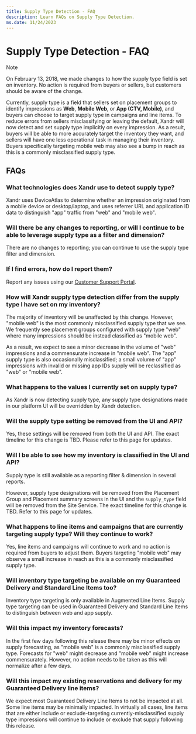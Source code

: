 ```yaml
---
title: Supply Type Detection - FAQ
description: Learn FAQs on Supply Type Detection.  
ms.date: 11/24/2023
---
```



# Supply Type Detection - FAQ

> [!NOTE]
> On February 13, 2018, we made changes to how the supply type field is set on inventory. No action is required from buyers or sellers, but customers should be aware of the change.

Currently, supply type is a field that sellers set on placement groups to identify impressions as **Web**, **Mobile Web**, or **App (CTV, Mobile)**, and buyers can choose to target supply type in campaigns and line items. To reduce errors from sellers misclassifying or leaving the default, Xandr will now detect and set supply type implicitly on every impression. As a result, buyers will be able to more accurately target the inventory they want, and sellers will have one less operational task in managing their inventory. Buyers specifically targeting mobile web may also see a bump in reach as this is a commonly misclassified supply type.

## FAQs

### What technologies does Xandr use to detect supply type?

Xandr uses DeviceAtlas to determine whether an impression originated from a mobile device or desktop/laptop, and uses referrer URL and application ID data to distinguish "app" traffic from "web" and "mobile web".

### Will there be any changes to reporting, or will I continue to be able to leverage supply type as a filter and dimension?

There are no changes to reporting; you can continue to use the supply type filter and dimension.

### If I find errors, how do I report them?

Report any issues using our [Customer Support Portal](https://help.xandr.com/).

### How will Xandr supply type detection differ from the supply type I have set on my inventory?

The majority of inventory will be unaffected by this change. However, "mobile web" is the most commonly misclassified supply type that we see. We frequently see placement groups configured with supply type "web" where many impressions should be instead classified as "mobile web". 

As a result, we expect to see a minor decrease in the volume of "web" impressions and a commensurate increase in "mobile web". The "app" supply type is also occasionally misclassified; a small volume of "app" impressions with invalid or missing app IDs supply will be reclassified as "web" or "mobile web".

### What happens to the values I currently set on supply type?

As Xandr is now detecting supply type, any supply type designations made in our platform UI will be overridden by Xandr detection.

### Will the supply type setting be removed from the UI and API?

Yes, these settings will be removed from both the UI and API. The exact timeline for this change is TBD. Please refer to this page for updates.

### Will I be able to see how my inventory is classified in the UI and API?

Supply type is still available as a reporting filter & dimension in several reports.

However, supply type designations will be removed from the Placement Group and Placement summary screens in the UI and the `supply_type` field will be removed from the Site Service. The exact timeline for this change is TBD. Refer to this page for updates.

### What happens to line items and campaigns that are currently targeting supply type? Will they continue to work?

Yes, line items and campaigns will continue to work and no action is required from buyers to adjust them. Buyers targeting "mobile web" may observe a small increase in reach as this is a commonly misclassified supply type.

### Will inventory type targeting be available on my Guaranteed Delivery and Standard Line Items too?

Inventory type targeting is only available in Augmented Line Items. Supply type targeting can be used in Guaranteed Delivery and Standard Line Items to distinguish between web and app supply.

### Will this impact my inventory forecasts?

In the first few days following this release there may be minor effects on supply forecasting, as "mobile web" is a commonly misclassified supply type. Forecasts for "web" might decrease and "mobile web" might increase commensurately. However, no action needs to be taken as this will normalize after a few days.

### Will this impact my existing reservations and delivery for my Guaranteed Delivery line items?

We expect most Guaranteed Delivery Line Items to not be impacted at all. Some line items may be minimally impacted. In virtually all cases, line items that are either include or exclude-targeting currently-misclassified supply type impressions will continue to include or exclude that supply following this release.
